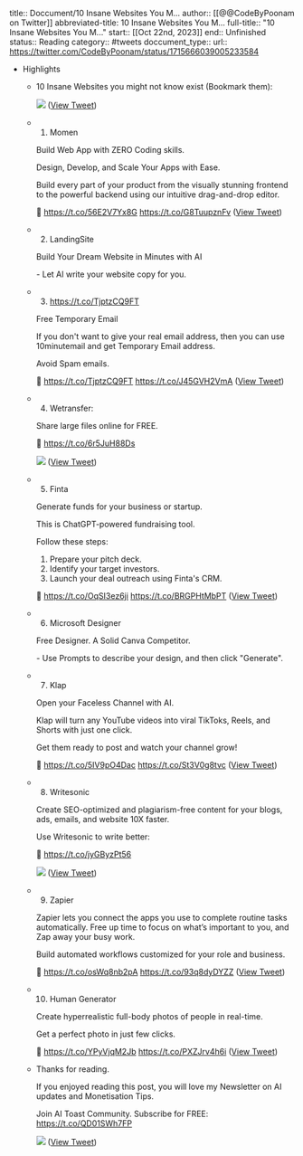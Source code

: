 title:: Doccument/10 Insane Websites You M...
author:: [[@@CodeByPoonam on Twitter]]
abbreviated-title: 10 Insane Websites You M... 
full-title:: "10 Insane Websites You M..."
start:: [[Oct 22nd, 2023]]
end:: Unfinished
status:: Reading
category:: #tweets
doccument_type:: 
url:: https://twitter.com/CodeByPoonam/status/1715666039005233584

- Highlights
	- 10 Insane Websites you might not know exist (Bookmark them): 
	  
	  ![](https://pbs.twimg.com/media/F89FKrwaUAAXBum.jpg) ([View Tweet](https://twitter.com/CodeByPoonam/status/1715666039005233584))
	- 1. Momen
	  
	  Build Web App with ZERO Coding skills.
	  
	  Design, Develop, and Scale Your Apps with Ease.
	  
	  Build every part of your product from the visually stunning frontend to the powerful backend using our intuitive drag-and-drop editor.
	  
	  🔗 https://t.co/56E2V7Yx8G https://t.co/G8TuupznFv ([View Tweet](https://twitter.com/CodeByPoonam/status/1715666084760875439))
	- 2. LandingSite
	  
	  Build Your Dream Website in Minutes with AI
	  
	  \- Let AI write your website copy for you.
	- 3. https://t.co/TjptzCQ9FT
	  
	  Free Temporary Email
	  
	  If you don't want to give your real email address, then you can use 10minutemail and get Temporary Email address.
	  
	  Avoid Spam emails.
	  
	  🔗 https://t.co/TjptzCQ9FT https://t.co/J45GVH2VmA ([View Tweet](https://twitter.com/CodeByPoonam/status/1715666232085532765))
	- 4. Wetransfer:
	  
	  Share large files online for FREE.
	  
	  🔗 https://t.co/6r5JuH88Ds 
	  
	  ![](https://pbs.twimg.com/media/F89FW9Na8AADkpD.jpg) ([View Tweet](https://twitter.com/CodeByPoonam/status/1715666255716503596))
	- 5. Finta
	  
	  Generate funds for your business or startup.
	  
	  This is ChatGPT-powered fundraising tool.
	  
	  Follow these steps:
	  1. Prepare your pitch deck.
	  2. Identify your target investors.
	  3. Launch your deal outreach using Finta's CRM.
	  
	  🔗 https://t.co/OqSI3ez6ji https://t.co/BRGPHtMbPT ([View Tweet](https://twitter.com/CodeByPoonam/status/1715666400583499963))
	- 6. Microsoft Designer
	  
	  Free Designer. A Solid Canva Competitor.
	  
	  \- Use Prompts to describe your design, and then click "Generate".
	- 7. Klap
	  
	  Open your Faceless Channel with AI.
	  
	  Klap will turn any YouTube videos into viral TikToks, Reels, and Shorts with just one click.
	  
	  Get them ready to post and watch your channel grow!
	  
	  🔗 https://t.co/5IV9pO4Dac https://t.co/St3V0g8tvc ([View Tweet](https://twitter.com/CodeByPoonam/status/1715666545123455382))
	- 8. Writesonic
	  
	  Create SEO-optimized and plagiarism-free content
	  for your blogs, ads, emails, and website 10X faster.
	  
	  Use Writesonic to write better:
	  
	  🔗 https://t.co/jyGByzPt56 
	  
	  ![](https://pbs.twimg.com/media/F89Fo0FbkAAheGx.jpg) ([View Tweet](https://twitter.com/CodeByPoonam/status/1715666555508535710))
	- 9. Zapier
	  
	  Zapier lets you connect the apps you use to complete routine tasks automatically. Free up time to focus on what’s important to you, and Zap away your busy work.
	  
	  Build automated workflows customized for your role and business.
	  
	  🔗 https://t.co/osWq8nb2pA https://t.co/93q8dyDYZZ ([View Tweet](https://twitter.com/CodeByPoonam/status/1715666593156567385))
	- 10. Human Generator
	  
	  Create hyperrealistic full-body photos of people in real-time.
	  
	  Get a perfect photo in just few clicks.
	  
	  🔗 https://t.co/YPyVjqM2Jb https://t.co/PXZJrv4h6i ([View Tweet](https://twitter.com/CodeByPoonam/status/1715666641802195357))
	- Thanks for reading.
	  
	  If you enjoyed reading this post, you will love my Newsletter on AI updates and Monetisation Tips.
	  
	  Join AI Toast Community. Subscribe for FREE:
	  https://t.co/QD01SWh7FP 
	  
	  ![](https://pbs.twimg.com/media/F89FugqaYAAsQ0h.png) ([View Tweet](https://twitter.com/CodeByPoonam/status/1715666654888407432))